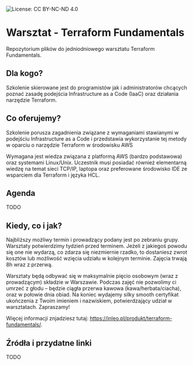 ![License: CC BY-NC-ND 4.0](https://img.shields.io/badge/License-CC%20BY--NC--ND%204.0-lightgrey.svg)

# Warsztat - Terraform Fundamentals
Repozytorium plików do jedniodniowego warsztatu Terraform Fundamentals.

## Dla kogo?

Szkolenie skierowane jest do programistów jak i administratorów chcących poznać zasadę podejścia Infrastructure as a Code (IaaC) oraz działania narzędzie Terraform.

## Co oferujemy?

Szkolenie porusza zagadnienia związane z wymaganiami stawianymi w podejściu Infrastructure as a Code i przedstawia wykorzystanie tej metody w oparciu o narzędzie Terraform w środowisku AWS

Wymagana jest wiedza związana z platformą AWS (bardzo podstawowa) oraz systemami Linux/Unix. Uczestnik musi posiadać również elementarną wiedzę na temat sieci TCP/IP, laptopa oraz preferowane środowisko IDE ze wsparciem dla Terraform i języka HCL.

## Agenda

TODO

## Kiedy, co i jak?

Najbliższy możliwy termin i prowadzący podany jest po zebraniu grupy. Warsztaty potwierdzimy tydzień przed terminem. Jeżeli z jakiegoś powodu się one nie wydarzą, co zdarza się niezmiernie rzadko, to dostaniesz zwrot kosztów lub możliwość wzięcia udziału w kolejnym terminie. Zajęcia trwają 8h wraz z przerwą.

Warsztaty będą odbywać się w maksymalnie pięcio osobowym (wraz z prowadzącym) składzie w Warszawie. Podczas zajęć nie pozwolimy ci umrzeć z głodu – będzie ciągła przerwa kawowa (kawa/herbata/ciacha), oraz w połowie dnia obiad. Na koniec wydajemy silky smooth certyfikat ukończenia z Twoim imieniem i nazwiskiem, potwierdzający udział w warsztatach. Zapraszamy!

Więcej informacji znjadziesz tutaj: https://inleo.pl/produkt/terraform-fundamentals/.

## Źródła i przydatne linki

TODO
 
